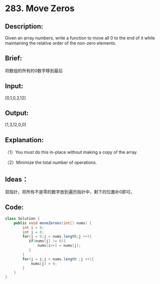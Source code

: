 # 283. Move Zeros

## Description:

Given an array numbers, write a function to move all 0 to the end of it while maintaining the relative order of the non-zero elements.

## Brief:

将数组的所有的0数字移到最后

## Input:

[0,1,0,3,12]

## Output:

[1,3,12,0,0]

## Explanation:

（1）You must do this in-place without making a copy of the array.

（2）Minimize the total number of operations.

## Ideas：

双指针，将所有不是零的数字放到遍历指针中，剩下的位置补0即可。

## Code:

```java
class Solution {
    public void moveZeroes(int[] nums) {
        int i = 0;
        int j = 0;
        for(j = 0;j < nums.length;j ++){
           if(nums[j] != 0){
               nums[i++] = nums[j];
           }
        }
        for(j = i;j < nums.length ;j ++){
            nums[j] = 0;
        }
    }
}
```

